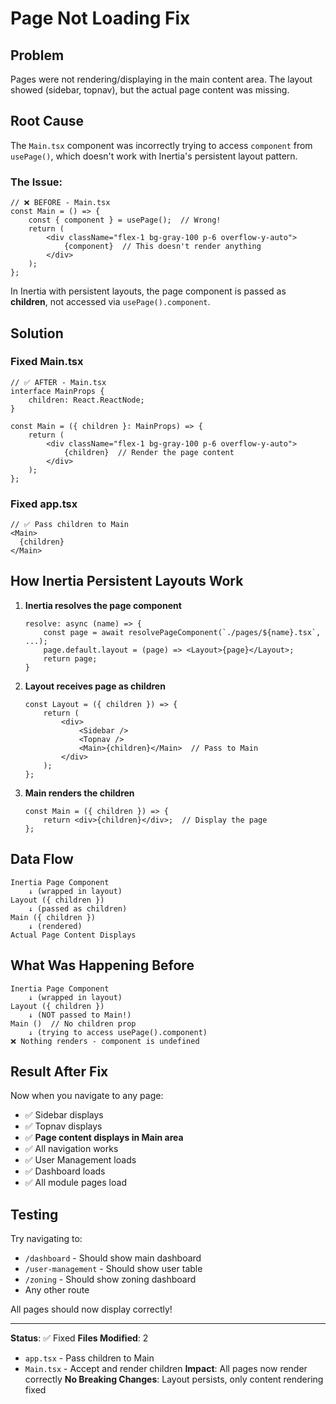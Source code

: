 # Page Not Loading Fix

## Problem
Pages were not rendering/displaying in the main content area. The layout showed (sidebar, topnav), but the actual page content was missing.

## Root Cause
The `Main.tsx` component was incorrectly trying to access `component` from `usePage()`, which doesn't work with Inertia's persistent layout pattern.

### The Issue:
```tsx
// ❌ BEFORE - Main.tsx
const Main = () => {
    const { component } = usePage();  // Wrong!
    return (
        <div className="flex-1 bg-gray-100 p-6 overflow-y-auto">
            {component}  // This doesn't render anything
        </div>
    );
};
```

In Inertia with persistent layouts, the page component is passed as **children**, not accessed via `usePage().component`.

## Solution

### Fixed Main.tsx
```tsx
// ✅ AFTER - Main.tsx
interface MainProps {
    children: React.ReactNode;
}

const Main = ({ children }: MainProps) => {
    return (
        <div className="flex-1 bg-gray-100 p-6 overflow-y-auto">
            {children}  // Render the page content
        </div>
    );
};
```

### Fixed app.tsx
```tsx
// ✅ Pass children to Main
<Main>
  {children}
</Main>
```

## How Inertia Persistent Layouts Work

1. **Inertia resolves the page component**
   ```tsx
   resolve: async (name) => {
       const page = await resolvePageComponent(`./pages/${name}.tsx`, ...);
       page.default.layout = (page) => <Layout>{page}</Layout>;
       return page;
   }
   ```

2. **Layout receives page as children**
   ```tsx
   const Layout = ({ children }) => {
       return (
           <div>
               <Sidebar />
               <Topnav />
               <Main>{children}</Main>  // Pass to Main
           </div>
       );
   };
   ```

3. **Main renders the children**
   ```tsx
   const Main = ({ children }) => {
       return <div>{children}</div>;  // Display the page
   };
   ```

## Data Flow

```
Inertia Page Component
    ↓ (wrapped in layout)
Layout ({ children })
    ↓ (passed as children)
Main ({ children })
    ↓ (rendered)
Actual Page Content Displays
```

## What Was Happening Before

```
Inertia Page Component
    ↓ (wrapped in layout)
Layout ({ children })
    ↓ (NOT passed to Main!)
Main ()  // No children prop
    ↓ (trying to access usePage().component)
❌ Nothing renders - component is undefined
```

## Result After Fix

Now when you navigate to any page:
- ✅ Sidebar displays
- ✅ Topnav displays  
- ✅ **Page content displays in Main area**
- ✅ All navigation works
- ✅ User Management loads
- ✅ Dashboard loads
- ✅ All module pages load

## Testing

Try navigating to:
- `/dashboard` - Should show main dashboard
- `/user-management` - Should show user table
- `/zoning` - Should show zoning dashboard
- Any other route

All pages should now display correctly!

---

**Status**: ✅ Fixed
**Files Modified**: 2
- `app.tsx` - Pass children to Main
- `Main.tsx` - Accept and render children
**Impact**: All pages now render correctly
**No Breaking Changes**: Layout persists, only content rendering fixed

